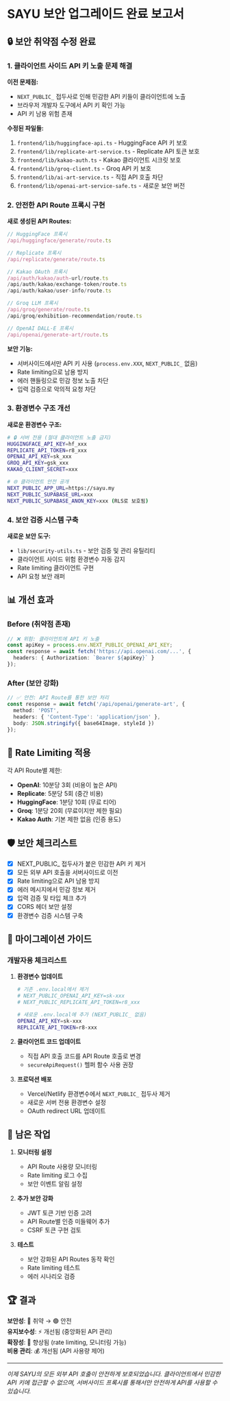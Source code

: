 # SAYU 보안 업그레이드 완료 보고서

## 🔒 보안 취약점 수정 완료

### 1. 클라이언트 사이드 API 키 노출 문제 해결

**이전 문제점:**
- `NEXT_PUBLIC_` 접두사로 인해 민감한 API 키들이 클라이언트에 노출
- 브라우저 개발자 도구에서 API 키 확인 가능
- API 키 남용 위험 존재

**수정된 파일들:**
1. `frontend/lib/huggingface-api.ts` - HuggingFace API 키 보호
2. `frontend/lib/replicate-art-service.ts` - Replicate API 토큰 보호  
3. `frontend/lib/kakao-auth.ts` - Kakao 클라이언트 시크릿 보호
4. `frontend/lib/groq-client.ts` - Groq API 키 보호
5. `frontend/lib/ai-art-service.ts` - 직접 API 호출 차단
6. `frontend/lib/openai-art-service-safe.ts` - 새로운 보안 버전

### 2. 안전한 API Route 프록시 구현

**새로 생성된 API Routes:**

```typescript
// HuggingFace 프록시
/api/huggingface/generate/route.ts

// Replicate 프록시  
/api/replicate/generate/route.ts

// Kakao OAuth 프록시
/api/auth/kakao/auth-url/route.ts
/api/auth/kakao/exchange-token/route.ts
/api/auth/kakao/user-info/route.ts

// Groq LLM 프록시
/api/groq/generate/route.ts
/api/groq/exhibition-recommendation/route.ts

// OpenAI DALL-E 프록시
/api/openai/generate-art/route.ts
```

**보안 기능:**
- 서버사이드에서만 API 키 사용 (`process.env.XXX`, `NEXT_PUBLIC_` 없음)
- Rate limiting으로 남용 방지
- 에러 핸들링으로 민감 정보 노출 차단
- 입력 검증으로 악의적 요청 차단

### 3. 환경변수 구조 개선

**새로운 환경변수 구조:**
```bash
# 🔒 서버 전용 (절대 클라이언트 노출 금지)
HUGGINGFACE_API_KEY=hf_xxx
REPLICATE_API_TOKEN=r8_xxx  
OPENAI_API_KEY=sk_xxx
GROQ_API_KEY=gsk_xxx
KAKAO_CLIENT_SECRET=xxx

# 🌐 클라이언트 안전 공개
NEXT_PUBLIC_APP_URL=https://sayu.my
NEXT_PUBLIC_SUPABASE_URL=xxx
NEXT_PUBLIC_SUPABASE_ANON_KEY=xxx (RLS로 보호됨)
```

### 4. 보안 검증 시스템 구축

**새로운 보안 도구:**
- `lib/security-utils.ts` - 보안 검증 및 관리 유틸리티
- 클라이언트 사이드 위험 환경변수 자동 감지
- Rate limiting 클라이언트 구현
- API 요청 보안 래퍼

## 📊 개선 효과

### Before (취약점 존재)
```typescript
// ❌ 위험: 클라이언트에 API 키 노출
const apiKey = process.env.NEXT_PUBLIC_OPENAI_API_KEY;
const response = await fetch('https://api.openai.com/...', {
  headers: { Authorization: `Bearer ${apiKey}` }
});
```

### After (보안 강화)
```typescript
// ✅ 안전: API Route를 통한 보안 처리
const response = await fetch('/api/openai/generate-art', {
  method: 'POST',
  headers: { 'Content-Type': 'application/json' },
  body: JSON.stringify({ base64Image, styleId })
});
```

## 🚀 Rate Limiting 적용

각 API Route별 제한:
- **OpenAI**: 10분당 3회 (비용이 높은 API)
- **Replicate**: 5분당 5회 (중간 비용)
- **HuggingFace**: 1분당 10회 (무료 티어)
- **Groq**: 1분당 20회 (무료이지만 제한 필요)
- **Kakao Auth**: 기본 제한 없음 (인증 용도)

## 🛡️ 보안 체크리스트

- [x] NEXT_PUBLIC_ 접두사가 붙은 민감한 API 키 제거
- [x] 모든 외부 API 호출을 서버사이드로 이전  
- [x] Rate limiting으로 API 남용 방지
- [x] 에러 메시지에서 민감 정보 제거
- [x] 입력 검증 및 타입 체크 추가
- [x] CORS 헤더 보안 설정
- [x] 환경변수 검증 시스템 구축

## 📝 마이그레이션 가이드

### 개발자용 체크리스트

1. **환경변수 업데이트**
   ```bash
   # 기존 .env.local에서 제거
   # NEXT_PUBLIC_OPENAI_API_KEY=sk-xxx
   # NEXT_PUBLIC_REPLICATE_API_TOKEN=r8_xxx
   
   # 새로운 .env.local에 추가 (NEXT_PUBLIC_ 없음)
   OPENAI_API_KEY=sk-xxx
   REPLICATE_API_TOKEN=r8-xxx
   ```

2. **클라이언트 코드 업데이트**
   - 직접 API 호출 코드를 API Route 호출로 변경
   - `secureApiRequest()` 헬퍼 함수 사용 권장

3. **프로덕션 배포**
   - Vercel/Netlify 환경변수에서 `NEXT_PUBLIC_` 접두사 제거
   - 새로운 서버 전용 환경변수 설정
   - OAuth redirect URL 업데이트

## 🎯 남은 작업

1. **모니터링 설정**
   - API Route 사용량 모니터링
   - Rate limiting 로그 수집
   - 보안 이벤트 알림 설정

2. **추가 보안 강화**
   - JWT 토큰 기반 인증 고려
   - API Route별 인증 미들웨어 추가
   - CSRF 토큰 구현 검토

3. **테스트**
   - 보안 강화된 API Routes 동작 확인
   - Rate limiting 테스트
   - 에러 시나리오 검증

## 🏆 결과

**보안성**: 🔴 취약 → 🟢 안전  
**유지보수성**: ⚡ 개선됨 (중앙화된 API 관리)  
**확장성**: 🚀 향상됨 (rate limiting, 모니터링 가능)  
**비용 관리**: 💰 개선됨 (API 사용량 제어)

---

*이제 SAYU의 모든 외부 API 호출이 안전하게 보호되었습니다. 클라이언트에서 민감한 API 키에 접근할 수 없으며, 서버사이드 프록시를 통해서만 안전하게 API를 사용할 수 있습니다.*